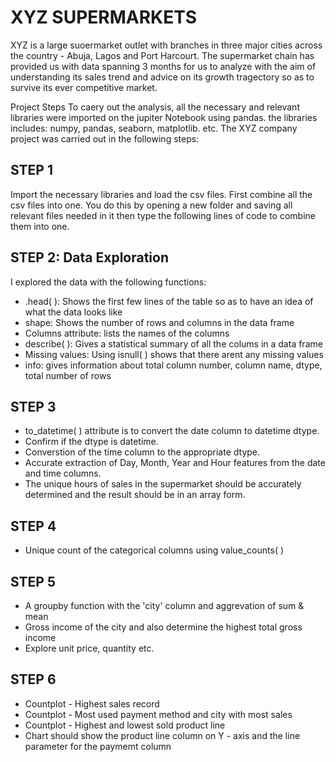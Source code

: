 # XYZ SUPERMARKETS
XYZ is a large suoermarket outlet with branches in three major cities across the country - Abuja, Lagos and Port Harcourt. The supermarket chain has provided us with data spanning 3 months for us to analyze with the aim of understanding its sales trend and advice on its growth tragectory so as to survive its ever competitive market.


Project Steps
To caery out the analysis, all the necessary and relevant libraries were imported on the jupiter Notebook using pandas. the libraries includes: numpy, pandas, seaborn, matplotlib. etc. The XYZ company project was carried out in the following steps:

## STEP 1
Import the necessary libraries and load the csv files. First combine all the csv files into one. You do this by opening a new folder and saving all relevant files needed in it then type the following lines of code to combine them into one.

## STEP 2: Data Exploration
I explored the data with the following functions:
- .head( ): Shows the first few lines of the table so as to have an idea of what the data looks like
- shape: Shows the number of rows and columns in the data frame
- Columns attribute: lists the names of the columns
- describe( ): Gives a statistical summary of all the colums in a data frame
- Missing values: Using isnull( ) shows that there arent any missing values
- info: gives information about total column number, column name, dtype, total number of rows

## STEP 3
- to_datetime( ) attribute is to convert the date column to datetime dtype.
- Confirm if the dtype is datetime.
- Converstion of the time column to the appropriate dtype.
- Accurate extraction of Day, Month, Year and Hour features from the date and time columns.
- The unique hours of sales in the supermarket should be accurately determined and the result should be in an array form.

## STEP 4
- Unique count of the categorical columns using value_counts( )

## STEP 5
- A groupby function with the 'city' column and aggrevation of sum & mean
- Gross income of the city and also determine the highest total gross income
- Explore unit price, quantity etc.

## STEP 6
- Countplot - Highest sales record
- Countplot - Most used payment method and city with most sales
- Countplot - Highest and lowest sold product line
- Chart should show the product line column on Y - axis and the line parameter for the paymemt column

